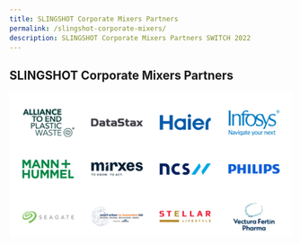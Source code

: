 ```yaml
---
title: SLINGSHOT Corporate Mixers Partners
permalink: /slingshot-corporate-mixers/
description: SLINGSHOT Corporate Mixers Partners SWITCH 2022
---
```


## **SLINGSHOT Corporate Mixers Partners**
![SLINGSHOT Corporate Mixers Partners](/images/Sponsors%20&%20Partners_Cards%20(16).png)
